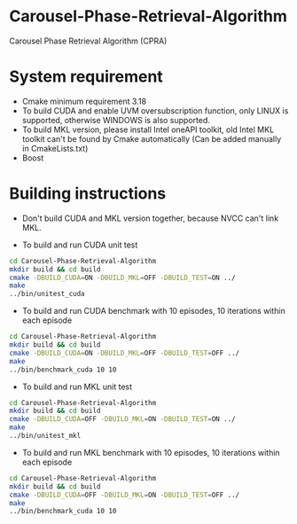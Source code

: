 # Carousel-Phase-Retrieval-Algorithm
Carousel Phase Retrieval Algorithm (CPRA)

# System requirement
- Cmake minimum requirement 3.18
- To build CUDA and enable UVM oversubscription function, only LINUX is supported, otherwise WINDOWS is also supported.
- To build MKL version, please install Intel oneAPI toolkit, old Intel MKL toolkit can't be found by Cmake automatically (Can be added manually in CmakeLists.txt)
- Boost

# Building instructions
- Don't build CUDA and MKL version together, because NVCC can't link MKL.

- To build and run CUDA unit test

```bash
cd Carousel-Phase-Retrieval-Algorithm
mkdir build && cd build
cmake -DBUILD_CUDA=ON -DBUILD_MKL=OFF -DBUILD_TEST=ON ../
make
../bin/unitest_cuda
```

- To build and run CUDA benchmark with 10 episodes, 10 iterations within each episode

```bash
cd Carousel-Phase-Retrieval-Algorithm
mkdir build && cd build
cmake -DBUILD_CUDA=ON -DBUILD_MKL=OFF -DBUILD_TEST=OFF ../
make
../bin/benchmark_cuda 10 10
```

- To build and run MKL unit test

```bash
cd Carousel-Phase-Retrieval-Algorithm
mkdir build && cd build
cmake -DBUILD_CUDA=OFF -DBUILD_MKL=ON -DBUILD_TEST=ON ../
make
../bin/unitest_mkl
```

- To build and run MKL benchmark with 10 episodes, 10 iterations within each episode

```bash
cd Carousel-Phase-Retrieval-Algorithm
mkdir build && cd build
cmake -DBUILD_CUDA=OFF -DBUILD_MKL=ON -DBUILD_TEST=OFF ../
make
../bin/benchmark_cuda 10 10
```
